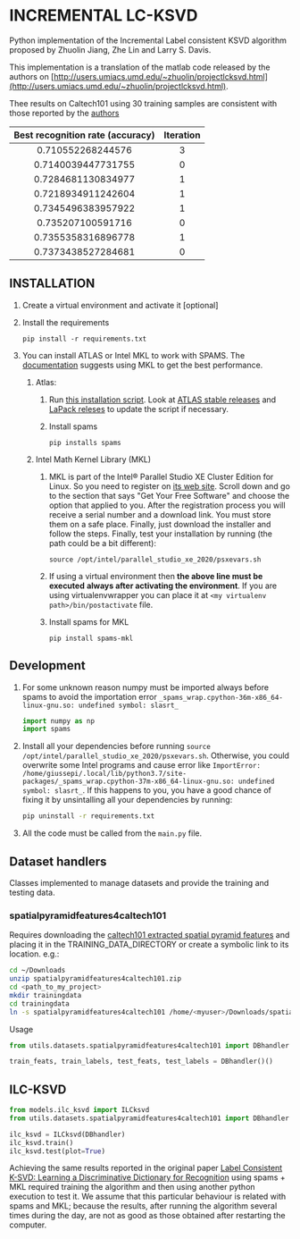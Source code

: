 # INCREMENTAL LC-KSVD

Python implementation of the Incremental Label consistent KSVD algorithm proposed by Zhuolin Jiang, Zhe Lin and Larry S. Davis.

This implementation is a translation of the matlab code released by the authors
on [http://users.umiacs.umd.edu/~zhuolin/projectlcksvd.html](http://users.umiacs.umd.edu/~zhuolin/projectlcksvd.html).

Thee results on Caltech101 using 30 training samples are consistent with those reported by the [authors](http://users.umiacs.umd.edu/~zhuolin/projectlcksvd.html)

| Best recognition rate (accuracy) | Iteration |
|:-----------------------:|:-----------:|
|     0.710552268244576 |         3 |
|    0.7140039447731755 |         0 |
|    0.7284681130834977 |         1 |
|    0.7218934911242604 |         1 |
|    0.7345496383957922 |         1 |
|     0.735207100591716 |         0 |
|    0.7355358316896778 |         1 |
|    0.7373438527284681 |         0 |

## INSTALLATION

1. Create a virtual environment and activate it [optional]

2. Install the requirements

	`pip install -r requirements.txt`

3. You can install ATLAS or Intel MKL to work with SPAMS. The [documentation](http://spams-devel.gforge.inria.fr/doc-python/html/doc_spams003.html)
   suggests using MKL to get the best performance.

	1. Atlas:

		1. Run [this installation
    script](https://gist.github.com/giussepi/a1690eb51cc65b7b9cb534d108cc7898). Look
    at [ATLAS stable
    releases](https://sourceforge.net/projects/math-atlas/files/Stable/) and
    [LaPack releses](http://www.netlib.org/lapack/) to update the script if
    necessary.
		2. Install spams

			`pip installs spams`

	2. Intel Math Kernel Library (MKL)

		1. MKL is part of the Intel® Parallel Studio XE Cluster Edition for
    Linux. So you need to register on [its web
    site](https://software.intel.com/content/www/us/en/develop/tools/parallel-studio-xe/choose-download.html). Scroll
    down and go to the section that says "Get Your Free Software" and choose the
    option that applied to you. After the registration process you will receive
    a serial number and a download link. You must store them on a safe
    place. Finally, just download the installer and follow the steps. Finally,
    test your installation by running (the path could be a bit different):

			`source /opt/intel/parallel_studio_xe_2020/psxevars.sh`

		2. If using a virtual environment then **the above line must be executed**
           **always after activating the environment**. If you are using virtualenvwrapper
           you can place it at `<my virtualenv path>/bin/postactivate` file.

		3. Install spams for MKL

			`pip install spams-mkl`


## Development

1. For some unknown reason numpy must be imported always before spams to avoid
   the importation error `_spams_wrap.cpython-36m-x86_64-linux-gnu.so: undefined symbol: slasrt_`

   ``` python
   import numpy as np
   import spams
   ```
2. Install all your dependencies before running `source /opt/intel/parallel_studio_xe_2020/psxevars.sh`. Otherwise, you could overwrite some Intel programs and cause error like `ImportError: /home/giussepi/.local/lib/python3.7/site-packages/_spams_wrap.cpython-37m-x86_64-linux-gnu.so: undefined symbol: slasrt_`. If this happens to you, you have a good chance of fixing it by unsintalling all your dependencies by running:

	``` bash
	pip uninstall -r requirements.txt
	```
3. All the code must be called from the `main.py` file.

## Dataset handlers

Classes implemented to manage datasets and provide the training and testing data.

### spatialpyramidfeatures4caltech101

Requires downloading the [caltech101 extracted spatial pyramid features](http://www.umiacs.umd.edu/~zhuolin/LCKSVD/features/spatialpyramidfeatures4caltech101.zip)
and placing it in the TRAINING_DATA_DIRECTORY or create a symbolic link to its location. e.g.:

``` bash
cd ~/Downloads
unzip spatialpyramidfeatures4caltech101.zip
cd <path_to_my_project>
mkdir trainingdata
cd trainingdata
ln -s spatialpyramidfeatures4caltech101 /home/<myuser>/Downloads/spatialpyramidfeatures4caltech101
```

Usage

``` python
from utils.datasets.spatialpyramidfeatures4caltech101 import DBhandler

train_feats, train_labels, test_feats, test_labels = DBhandler()()
```

## ILC-KSVD

``` python
from models.ilc_ksvd import ILCksvd
from utils.datasets.spatialpyramidfeatures4caltech101 import DBhandler

ilc_ksvd = ILCksvd(DBhandler)
ilc_ksvd.train()
ilc_ksvd.test(plot=True)
```
Achieving the same results reported in the original paper [Label Consistent
K-SVD: Learning a Discriminative Dictionary for
Recognition](https://ieeexplore.ieee.org/abstract/document/6516503) using
spams + MKL required training the algorithm and then using another python execution
to test it. We assume that this particular behaviour is related with spams and
MKL; because the results, after running the algorithm several times during the
day, are not as good as those obtained after restarting the computer.
